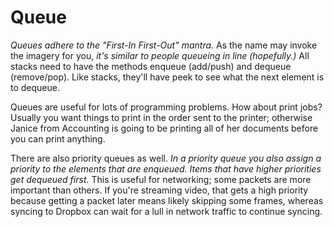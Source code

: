 # Queue

*Queues adhere to the "First-In First-Out" mantra.* As the name may invoke the imagery for you, *it's similar to people queueing in line (hopefully.)* All stacks need to have the methods enqueue (add/push) and dequeue (remove/pop). Like stacks, they'll have peek to see what the next element is to dequeue.

Queues are useful for lots of programming problems. How about print jobs? Usually you want things to print in the order sent to the printer; otherwise Janice from Accounting is going to be printing all of her documents before you can print anything.

There are also priority queues as well. *In a priority queue you also assign a priority to the elements that are enqueued. Items that have higher priorities get dequeued first.* This is useful for networking; some packets are more important than others. If you're streaming video, that gets a high priority because getting a packet later means likely skipping some frames, whereas syncing to Dropbox can wait for a lull in network traffic to continue syncing.

